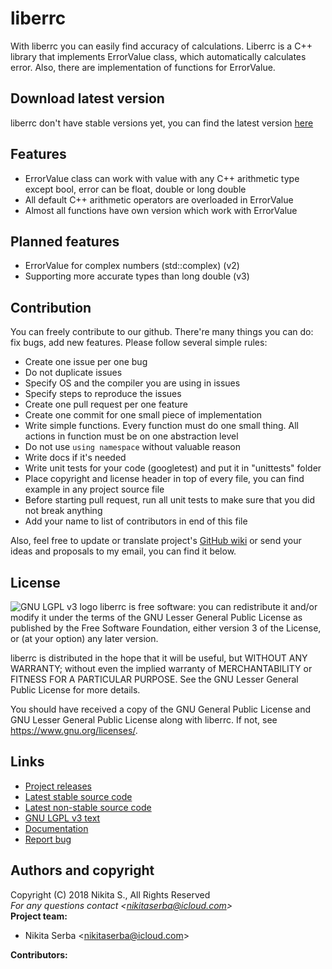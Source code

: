 # liberrc
With liberrc you can easily find accuracy of calculations. Liberrc is a C++ library that implements ErrorValue class, which
automatically calculates error. Also, there are implementation of <cmath> functions for ErrorValue.
## Download latest version
liberrc don't have stable versions yet, you can find the latest version [here](https://github.com/Nekit10/liberrc/tree/develop)
## Features
* ErrorValue class can work with value with any C++ arithmetic type except bool, error can be float, double or long double
* All default C++ arithmetic operators are overloaded in ErrorValue
* Almost all <cmath> functions have own version which work with ErrorValue
## Planned features
* ErrorValue for complex numbers (std::complex) (v2)
* Supporting more accurate types than long double (v3)
## Contribution
You can freely contribute to our github. There're many things you can do: fix bugs, add new features. Please follow several simple rules:
* Create one issue per one bug
* Do not duplicate issues
* Specify OS and the compiler you are using in issues
* Specify steps to reproduce the issues
* Create one pull request per one feature
* Create one commit for one small piece of implementation
* Write simple functions. Every function must do one small thing. All actions in function must be on one abstraction level
* Do not use ```using namespace``` without valuable reason
* Write docs if it's needed
* Write unit tests for your code (googletest) and put it in "unittests" folder
* Place copyright and license header in top of every file, you can find example in any project source file
* Before starting pull request, run all unit tests to make sure that you did not break anything
* Add your name to list of contributors in end of this file

Also, feel free to update or translate project's [GitHub wiki](https://github.com/Nekit10/liberrc/wiki) or send your
ideas and proposals to my email, you can find it below.
## License
![GNU LGPL v3 logo](https://www.gnu.org/graphics/lgplv3-with-text-154x68.png)
liberrc is free software: you can redistribute it and/or modify
it under the terms of the GNU Lesser General Public License as
published by the Free Software Foundation, either version 3 of
the License, or (at your option) any later version.

liberrc is distributed in the hope that it will be useful,
but WITHOUT ANY WARRANTY; without even the implied warranty of
MERCHANTABILITY or FITNESS FOR A PARTICULAR PURPOSE.  See the
GNU Lesser General Public License for more details.

You should have received a copy of the GNU General Public License
and GNU Lesser General Public License along with liberrc.  If not,
see <https://www.gnu.org/licenses/>.
## Links
* [Project releases](https://github.com/Nekit10/liberrc/releases)
* [Latest stable source code](https://github.com/Nekit10/liberrc/tree/master)
* [Latest non-stable source code](https://github.com/Nekit10/liberrc/tree/develop)
* [GNU LGPL v3 text](https://github.com/Nekit10/liberrc/blob/master/LICENSE)
* [Documentation](https://github.com/Nekit10/liberrc/wiki)
* [Report bug](https://github.com/Nekit10/liberrc/issues)
## Authors and copyright
Copyright (C) 2018 Nikita S., All Rights Reserved<br>
*For any questions contact <<nikitaserba@icloud.com>><br>*
**Project team:**
* Nikita Serba <<nikitaserba@icloud.com>>

**Contributors:**
